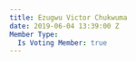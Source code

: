 ```yaml
---
title: Ezugwu Victor Chukwuma
date: 2019-06-04 13:39:00 Z
Member Type:
  Is Voting Member: true
---
```

